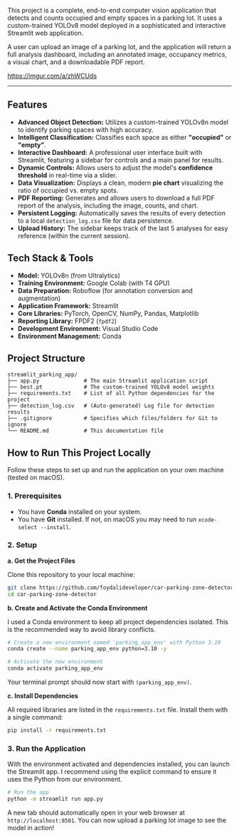 
This project is a complete, end-to-end computer vision application that detects and counts occupied and empty spaces in a parking lot. It uses a custom-trained YOLOv8 model deployed in a sophisticated and interactive Streamlit web application.

A user can upload an image of a parking lot, and the application will return a full analysis dashboard, including an annotated image, occupancy metrics, a visual chart, and a downloadable PDF report.

 
https://imgur.com/a/zhWCUds

---

##  Features

-   **Advanced Object Detection:** Utilizes a custom-trained YOLOv8n model to identify parking spaces with high accuracy.
-   **Intelligent Classification:** Classifies each space as either **"occupied"** or **"empty"**.
-   **Interactive Dashboard:** A professional user interface built with Streamlit, featuring a sidebar for controls and a main panel for results.
-   **Dynamic Controls:** Allows users to adjust the model's **confidence threshold** in real-time via a slider.
-   **Data Visualization:** Displays a clean, modern **pie chart** visualizing the ratio of occupied vs. empty spots.
-   **PDF Reporting:** Generates and allows users to download a full PDF report of the analysis, including the image, counts, and chart.
-   **Persistent Logging:** Automatically saves the results of every detection to a local `detection_log.csv` file for data persistence.
-   **Upload History:** The sidebar keeps track of the last 5 analyses for easy reference (within the current session).

##  Tech Stack & Tools

-   **Model:** YOLOv8n (from Ultralytics)
-   **Training Environment:** Google Colab (with T4 GPU)
-   **Data Preparation:** Roboflow (for annotation conversion and augmentation)
-   **Application Framework:** Streamlit
-   **Core Libraries:** PyTorch, OpenCV, NumPy, Pandas, Matplotlib
-   **Reporting Library:** FPDF2 (`fpdf2`)
-   **Development Environment:** Visual Studio Code
-   **Environment Management:** Conda

##  Project Structure

```
streamlit_parking_app/
├── app.py              # The main Streamlit application script
├── best.pt             # The custom-trained YOLOv8 model weights
├── requirements.txt    # List of all Python dependencies for the project
├── detection_log.csv   # (Auto-generated) Log file for detection results
├── .gitignore          # Specifies which files/folders for Git to ignore
└── README.md           # This documentation file
```

## How to Run This Project Locally

Follow these steps to set up and run the application on your own machine (tested on macOS).

### 1. Prerequisites

-   You have **Conda** installed on your system.
-   You have **Git** installed. If not, on macOS you may need to run `xcode-select --install`.

### 2. Setup

**a. Get the Project Files**

Clone this repository to your local machine:
```bash
git clone https://github.com/foydalideveloper/car-parking-zone-detector.git
cd car-parking-zone-detector
```

**b. Create and Activate the Conda Environment**

I used a Conda environment to keep all project dependencies isolated. This is the recommended way to avoid library conflicts.

```bash
# Create a new environment named 'parking_app_env' with Python 3.10
conda create --name parking_app_env python=3.10 -y

# Activate the new environment
conda activate parking_app_env
```
Your terminal prompt should now start with `(parking_app_env)`.

**c. Install Dependencies**

All required libraries are listed in the `requirements.txt` file. Install them with a single command:
```bash
pip install -r requirements.txt
```

### 3. Run the Application

With the environment activated and dependencies installed, you can launch the Streamlit app. I recommend using the explicit command to ensure it uses the Python from our environment.

```bash
# Run the app
python -m streamlit run app.py
```

A new tab should automatically open in your web browser at `http://localhost:8501`. You can now upload a parking lot image to see the model in action!

